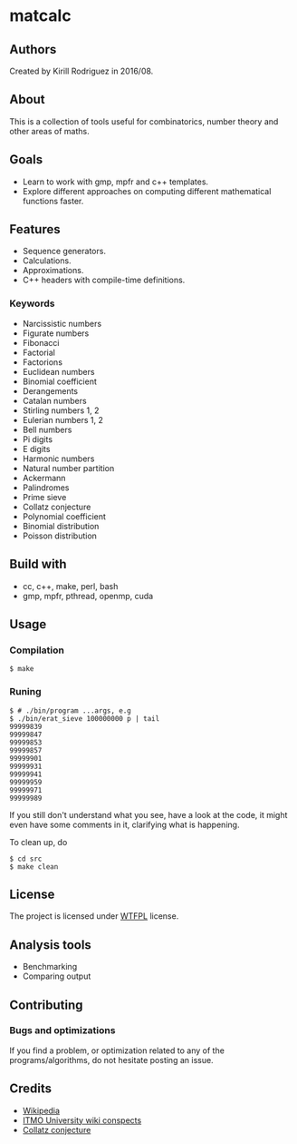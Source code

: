 # matcalc

## Authors

Created by Kirill Rodriguez in 2016/08.

## About

This is a collection of tools useful for combinatorics, number theory and other areas of maths.

## Goals

* Learn to work with gmp, mpfr and c++ templates.
* Explore different approaches on computing different mathematical functions faster.

## Features

* Sequence generators.
* Calculations.
* Approximations.
* C++ headers with compile-time definitions.

### Keywords

* Narcissistic numbers
* Figurate numbers
* Fibonacci
* Factorial
* Factorions
* Euclidean numbers
* Binomial coefficient
* Derangements
* Catalan numbers
* Stirling numbers 1, 2
* Eulerian numbers 1, 2
* Bell numbers
* Pi digits
* E digits
* Harmonic numbers
* Natural number partition
* Ackermann
* Palindromes
* Prime sieve
* Collatz conjecture
* Polynomial coefficient
* Binomial distribution
* Poisson distribution

## Build with

* cc, c++, make, perl, bash
* gmp, mpfr, pthread, openmp, cuda

## Usage

### Compilation

	$ make

### Runing

	$ # ./bin/program ...args, e.g
	$ ./bin/erat_sieve 100000000 p | tail
 	99999839
	99999847
	99999853
	99999857
	99999901
	99999931
	99999941
	99999959
	99999971
	99999989

If you still don't understand what you see, have a look at the code, it might even have some comments in it, clarifying what is happening.

To clean up, do

	$ cd src
	$ make clean

## License

The project is licensed under [WTFPL](./LICENSE) license.

## Analysis tools

* Benchmarking
* Comparing output

## Contributing

### Bugs and optimizations

If you find a problem, or optimization related to any of the programs/algorithms, do not hesitate posting an issue.

## Credits

* [Wikipedia](https://en.wikipedia.org/wiki/Wikipedia)
* [ITMO University wiki conspects](http://neerc.ifmo.ru/wiki/index.php?title=%D0%94%D0%B8%D1%81%D0%BA%D1%80%D0%B5%D1%82%D0%BD%D0%B0%D1%8F_%D0%BC%D0%B0%D1%82%D0%B5%D0%BC%D0%B0%D1%82%D0%B8%D0%BA%D0%B0,_%D0%B0%D0%BB%D0%B3%D0%BE%D1%80%D0%B8%D1%82%D0%BC%D1%8B_%D0%B8_%D1%81%D1%82%D1%80%D1%83%D0%BA%D1%82%D1%83%D1%80%D1%8B_%D0%B4%D0%B0%D0%BD%D0%BD%D1%8B%D1%85)
* [Collatz conjecture](https://en.wikipedia.org/wiki/Collatz_conjecture)